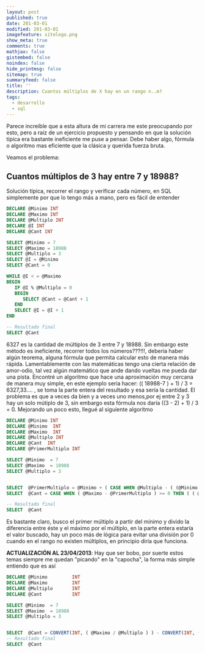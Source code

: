 ```yaml
---
layout: post
published: true
date: 201-03-01
modified: 201-03-01
imagefeature: sitelogo.png
show_meta: true
comments: true
mathjax: false
gistembed: false
noindex: false
hide_printmsg: false
sitemap: true
summaryfeed: false
title: ''
description: Cuantos múltiplos de X hay en un rango n..m?
tags:
  - desarrollo
  - sql
---
```

Parece increíble que a esta altura de mi carrera me este preocupando por esto, pero a raíz de un ejercicio propuesto y pensando en que la solución típica era bastante ineficiente me puse a pensar. Debe haber algo, fórmula o algoritmo mas eficiente que la clásica y querida fuerza bruta.

Veamos el problema:

## Cuantos múltiplos de 3 hay entre 7 y 18988?

Solución típica, recorrer el rango y verificar cada número, en SQL simplemente por que lo tengo más a mano, pero es fácil de entender

``` sql
DECLARE @Minimo INT
DECLARE @Maximo INT
DECLARE @Multiplo INT
DECLARE @I INT
DECLARE @Cant INT

SELECT @Minimo = 7
SELECT @Maximo = 18988
SELECT @Multiplo = 3
SELECT @I = @Minimo
SELECT @Cant = 0

WHILE @I < = @Maximo
BEGIN
   IF @I % @Multiplo = 0
   BEGIN
      SELECT @Cant = @Cant + 1
   END
   SELECT @I = @I + 1
END

-- Resultado final
SELECT @Cant
```

6327 es la cantidad de múltiplos de 3 entre 7 y 18988. Sin embargo este método es ineficiente, recorrer todos los números???!!!, debería haber algún teorema, alguna fórmula que permita calcular esto de manera más rápida. Lamentablemente con las matemáticas tengo una cierta relación de amor-odio, tal vez algún matemático que ande dando vueltas me pueda dar una pista. Encontré un algoritmo que hace una aproximación muy cercana de manera muy simple, en este ejemplo sería hacer: (( 18988-7 ) + 1) / 3 = 6327,33.... , se toma la parte entera del resultado y esa sería la cantidad. El problema es que a veces da bien y a veces uno menos,por ej entre 2 y 3 hay un solo mútiplo de 3, sin embargo esta fórmula nos daría ((3 - 2) + 1) / 3 = 0. Mejorando un poco esto, llegué al siguiente algoritmo

``` sql
DECLARE @Minimo INT
DECLARE @Minimo  INT 
DECLARE @Maximo  INT
DECLARE @Multiplo INT
DECLARE @Cant  INT
DECLARE @PrimerMultiplo INT

SELECT @Minimo  = 7
SELECT @Maximo  = 18988
SELECT @Multiplo = 3


SELECT  @PrimerMultiplo = @Minimo + ( CASE WHEN @Multiplo - ( (@Minimo + @Multiplo) % @Multiplo ) = @Multiplo THEN 0 ELSE @Multiplo - ( (@Minimo + @Multiplo) % @Multiplo ) END )
SELECT  @Cant = CASE WHEN ( @Maximo - @PrimerMultiplo ) >= 0 THEN ( ( @Maximo - @PrimerMultiplo )  / @Multiplo ) + 1 ELSE 0 END

-- Resultado final
SELECT  @Cant
```

Es bastante claro, busco el primer múltiplo a partir del mínimo y divido la diferencia entre éste y el máximo por el múltiplo, en la parte entera estaría el valor buscado, hay un poco más de lógica para evitar una división por 0 cuando en el rango no existen múltiplos, en principio diría que funciona.



**ACTUALIZACIÓN AL 23/04/2013**: Hay que ser bobo, por suerte estos temas siempre me quedan "picando" en la "capocha", la forma más simple entiendo que es así

``` sql
DECLARE @Minimo         INT 
DECLARE @Maximo         INT
DECLARE @Multiplo       INT
DECLARE @Cant           INT

SELECT @Minimo  = 7
SELECT @Maximo  = 18988
SELECT @Multiplo = 3


SELECT  @Cant = CONVERT(INT, ( @Maximo / @Multiplo ) ) - CONVERT(INT, ( (@Minimo - 1) / @Multiplo ) )
-- Resultado final
SELECT  @Cant
```